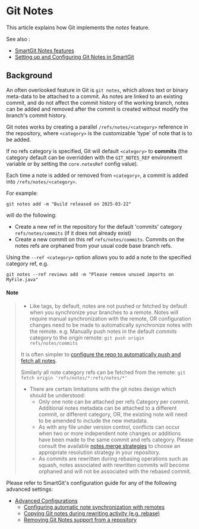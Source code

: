 # Git Notes

This article explains how Git implements the _notes_ feature.

See also :
- [SmartGit Notes features](../GUI/Notes.md)
- [Setting up and Configuring Git Notes in SmartGit](../Integrations/GitNotes-Integration.md)

## Background

An often overlooked feature in Git is `git notes`, which allows text or binary meta-data to be attached to a commit.
As notes are linked to an existing commit, and do not affect the commit history of the working branch, 
notes can be added and removed after the commit is created without modify the branch's commit history.

Git notes works by creating a parallel `/refs/notes/<category>` reference in the repository, where `<category>` is the customizable 'type' of note that is to be added.

If no refs category is specified, Git will default `<category>` to **commits** (the category default can be overridden with the `GIT_NOTES_REF` environment variable or by setting the `core.notesRef` config value).

Each time a note is added or removed from `<category>`, a commit is added into `/refs/notes/<category>`.

For example:

`git notes add -m "Build released on 2025-03-22"`

will do the following:

- Create a new ref in the repository for the default 'commits' category `refs/notes/commits` (if it does not already exist)
- Create a new commit on this ref `refs/notes/commits`.
  Commits on the notes refs are orphaned from your usual code base branch refs.

Using the `--ref <category>` option allows you to add a note to the specified category ref, e.g.

`git notes --ref reviews add -m "Please remove unused imports on MyFile.java"`

#### Note
> - Like tags, by default, notes are not pushed or fetched by default when you synchronize your branches to a remote.
>   Notes will require manual synchronization with the remote, OR configuration changes need to be made to automatically synchronize notes with the remote.
>   e.g. Manually push notes in the default _commits_ category to the _origin_ remote:
>  `git push origin refs/notes/commits`
>
>  It is often simpler to [configure the repo to automatically push and fetch all notes](../Integrations/GitNotes-Integration.md#configuring-automatic-note-synchronization-with-remotes).
>
>  Similarly all note category refs can be fetched from the remote:
>  `git fetch origin 'refs/notes/*:refs/notes/*'`
>
> - There are certain limitations with the git notes design which should be understood:
>   - Only one note can be attached per refs Category per commit.
>     Additional notes metadata can be attached to a different commit, or different category, OR, the existing note will need to be amended to include the new metadata.
>   - As with any file under version control, conflicts can occur when two or more independent note changes or additions have been made to the same commit and refs category.
>     Please consult the available [notes merge strategies](https://git-scm.com/docs/git-notes#Documentation/git-notes.txt-merge) to choose an appropriate resolution strategy in your repository.
>   - As commits are rewritten during rebasing operations such as squash, notes associated with rewritten commits will become orphaned and will not be associated with the rebased commit.

Please refer to SmartGit's configuration guide for any of the following advanced settings:
- [Advanced Configurations](#advanced-configurations)
  - [Configuring automatic note synchronization with remotes](../Integrations/GitNotes-Integration.md#configuring-automatic-note-synchronization-with-remotes)
  - [Copying Git notes during rewriting activity (e.g. rebase)](../Integrations/GitNotes-Integration.md#copying-git-notes-during-rewriting-activity-eg-rebase)
  - [Removing Git Notes support from a repository](../Integrations/GitNotes-Integration.md#removing-git-notes-support-from-a-repository)
